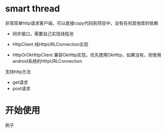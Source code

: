 # smart thread

非常简单http请求客户端，可以直接copy代码到项目中，没有任何其他库的依赖

* 同步接口，需要自己实现线程池

* HttpClient 纯HttpURLConnection实现
* HttpOrOkHttpClient 兼容OkHttp实现，优先使用OkHttp，如果没有，则使用android系统的HttpURLConnection



支持http方法

* get请求
* post请求



# 开始使用

例子

